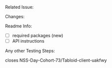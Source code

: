 Related Issue:

Changes:

Readme Info:

- [ ] required packages (new)
- [ ] API instructions

Any other Testing Steps:

closes NSS-Day-Cohort-73/Tabloid-client-uakfwy
